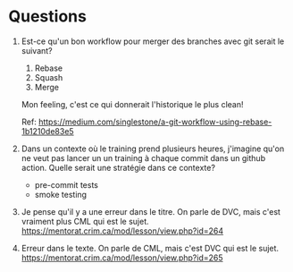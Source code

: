 # Questions
1. Est-ce qu'un bon workflow pour merger des branches avec git serait le suivant?

    1. Rebase
    2. Squash
    3.  Merge

    Mon feeling, c'est ce qui donnerait l'historique le plus clean!

    Ref: https://medium.com/singlestone/a-git-workflow-using-rebase-1b1210de83e5


2. Dans un contexte où le training prend plusieurs heures, j'imagine qu'on ne veut pas lancer un un training à chaque commit dans un github action.  Quelle serait une stratégie dans ce contexte?  
    * pre-commit tests
    * smoke testing


3. Je pense qu'il y a une erreur dans le titre.  On parle de DVC, mais c'est vraiment plus CML qui est le sujet. https://mentorat.crim.ca/mod/lesson/view.php?id=264

4. Erreur dans le texte.  On parle de CML, mais c'est DVC qui est le sujet. https://mentorat.crim.ca/mod/lesson/view.php?id=265
